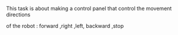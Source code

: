 This task is about making a control panel that control the movement directions

of the robot : forward ,right ,left, backward ,stop 




